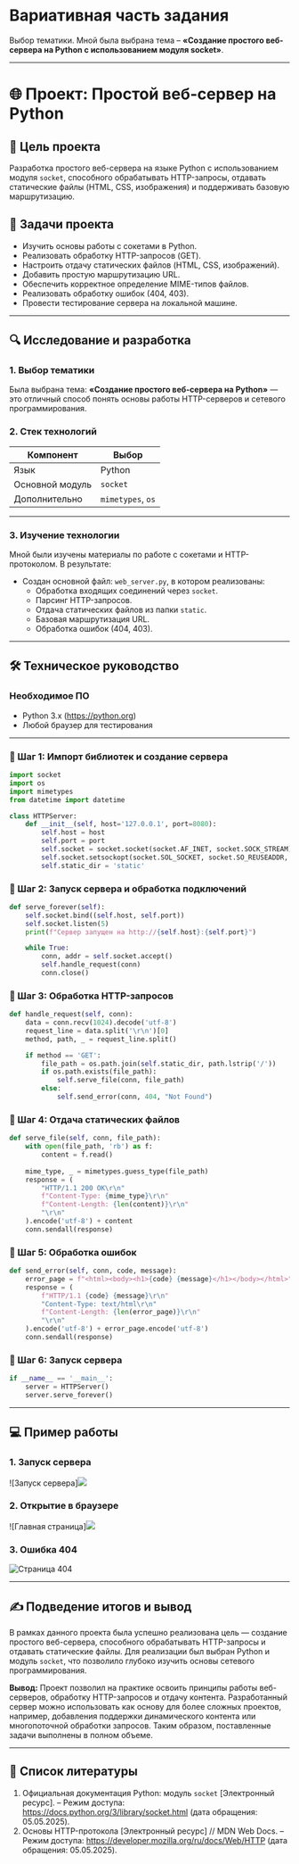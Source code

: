 # Вариативная часть задания  
Выбор тематики. Мной была выбрана тема – **«Создание простого веб-сервера на Python с использованием модуля socket»**.  

---

# 🌐 Проект: Простой веб-сервер на Python  

## 🎯 Цель проекта  
Разработка простого веб-сервера на языке Python с использованием модуля `socket`, способного обрабатывать HTTP-запросы, отдавать статические файлы (HTML, CSS, изображения) и поддерживать базовую маршрутизацию.  

## 🎯 Задачи проекта  
- Изучить основы работы с сокетами в Python.  
- Реализовать обработку HTTP-запросов (GET).  
- Настроить отдачу статических файлов (HTML, CSS, изображений).  
- Добавить простую маршрутизацию URL.  
- Обеспечить корректное определение MIME-типов файлов.  
- Реализовать обработку ошибок (404, 403).  
- Провести тестирование сервера на локальной машине.  

---

## 🔍 Исследование и разработка  

### 1. Выбор тематики  
Была выбрана тема: **«Создание простого веб-сервера на Python»** — это отличный способ понять основы работы HTTP-серверов и сетевого программирования.  

### 2. Стек технологий  

| Компонент       | Выбор                   |  
|-----------------|-------------------------|  
| Язык            | Python                  |  
| Основной модуль | `socket`                |  
| Дополнительно   | `mimetypes`, `os`       |  

---

### 3. Изучение технологии  
Мной были изучены материалы по работе с сокетами и HTTP-протоколом. В результате:  
- Создан основной файл: `web_server.py`, в котором реализованы:  
  - Обработка входящих соединений через `socket`.  
  - Парсинг HTTP-запросов.  
  - Отдача статических файлов из папки `static`.  
  - Базовая маршрутизация URL.  
  - Обработка ошибок (404, 403).  

---

## 🛠 Техническое руководство  

### Необходимое ПО  
- Python 3.x (https://python.org)  
- Любой браузер для тестирования  

---

### 🔧 Шаг 1: Импорт библиотек и создание сервера  

```python
import socket
import os
import mimetypes
from datetime import datetime

class HTTPServer:
    def __init__(self, host='127.0.0.1', port=8080):
        self.host = host
        self.port = port
        self.socket = socket.socket(socket.AF_INET, socket.SOCK_STREAM)
        self.socket.setsockopt(socket.SOL_SOCKET, socket.SO_REUSEADDR, 1)
        self.static_dir = 'static'
```

### 🔧 Шаг 2: Запуск сервера и обработка подключений  

```python
def serve_forever(self):
    self.socket.bind((self.host, self.port))
    self.socket.listen(5)
    print(f"Сервер запущен на http://{self.host}:{self.port}")

    while True:
        conn, addr = self.socket.accept()
        self.handle_request(conn)
        conn.close()
```

### 🔧 Шаг 3: Обработка HTTP-запросов  

```python
def handle_request(self, conn):
    data = conn.recv(1024).decode('utf-8')
    request_line = data.split('\r\n')[0]
    method, path, _ = request_line.split()

    if method == 'GET':
        file_path = os.path.join(self.static_dir, path.lstrip('/'))
        if os.path.exists(file_path):
            self.serve_file(conn, file_path)
        else:
            self.send_error(conn, 404, "Not Found")
```

### 🔧 Шаг 4: Отдача статических файлов  

```python
def serve_file(self, conn, file_path):
    with open(file_path, 'rb') as f:
        content = f.read()
    
    mime_type, _ = mimetypes.guess_type(file_path)
    response = (
        "HTTP/1.1 200 OK\r\n"
        f"Content-Type: {mime_type}\r\n"
        f"Content-Length: {len(content)}\r\n"
        "\r\n"
    ).encode('utf-8') + content
    conn.sendall(response)
```

### 🔧 Шаг 5: Обработка ошибок  

```python
def send_error(self, conn, code, message):
    error_page = f"<html><body><h1>{code} {message}</h1></body></html>"
    response = (
        f"HTTP/1.1 {code} {message}\r\n"
        "Content-Type: text/html\r\n"
        f"Content-Length: {len(error_page)}\r\n"
        "\r\n"
    ).encode('utf-8') + error_page.encode('utf-8')
    conn.sendall(response)
```

### 🔧 Шаг 6: Запуск сервера  

```python
if __name__ == '__main__':
    server = HTTPServer()
    server.serve_forever()
```

---

## 💻 Пример работы  

### 1. Запуск сервера  
![Запуск сервера]<img src = "start.png">  

### 2. Открытие в браузере  
![Главная страница]<img src = "site.png">  

### 3. Ошибка 404  
![Страница 404](https://example.com/404_error.png)  

---

## ✍ Подведение итогов и вывод  

В рамках данного проекта была успешно реализована цель — создание простого веб-сервера, способного обрабатывать HTTP-запросы и отдавать статические файлы. Для реализации был выбран Python и модуль `socket`, что позволило глубоко изучить основы сетевого программирования.  

**Вывод:** Проект позволил на практике освоить принципы работы веб-серверов, обработку HTTP-запросов и отдачу контента. Разработанный сервер можно использовать как основу для более сложных проектов, например, добавления поддержки динамического контента или многопоточной обработки запросов. Таким образом, поставленные задачи выполнены в полном объеме.  

---

## 📄 Список литературы  
1. Официальная документация Python: модуль `socket` [Электронный ресурс]. – Режим доступа: https://docs.python.org/3/library/socket.html (дата обращения: 05.05.2025).  
2. Основы HTTP-протокола [Электронный ресурс] // MDN Web Docs. – Режим доступа: https://developer.mozilla.org/ru/docs/Web/HTTP (дата обращения: 05.05.2025).
